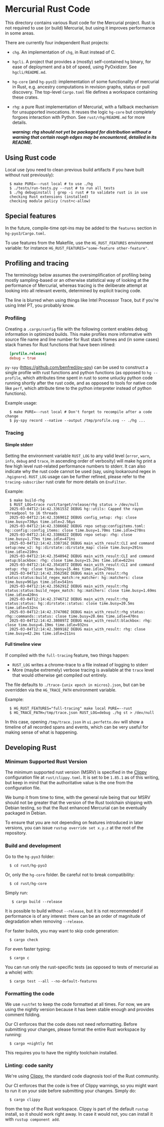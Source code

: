 # Mercurial Rust Code

This directory contains various Rust code for the Mercurial project.
Rust is not required to use (or build) Mercurial, but using it
improves performance in some areas.

There are currently four independent Rust projects:

* `chg`. An implementation of `chg`, in Rust instead of C.
* `hgcli`. A project that provides a (mostly) self-contained `hg` binary,
  for ease of deployment and a bit of speed, using PyOxidizer. See
  `hgcli/README.md`.
* `hg-core` (and `hg-pyo3`): implementation of some
  functionality of mercurial in Rust, e.g. ancestry computations in
  revision graphs, status or pull discovery. The top-level `Cargo.toml` file
  defines a workspace containing these crates.
* `rhg`: a pure Rust implementation of Mercurial, with a fallback mechanism for
  unsupported invocations. It reuses the logic `hg-core` but
  completely forgoes interaction with Python. See
  `rust/rhg/README.md` for more details.

  ***warning:
    rhg should not yet be packaged for distribution without a warning that
    certain rough edges may be encountered, detailed in its README.***

## Using Rust code

Local use (you need to clean previous build artifacts if you have
built without rust previously):

```shell
  $ make PURE=--rust local # to use ./hg
  $ ./tests/run-tests.py --rust # to run all tests
  $ ./hg debuginstall | grep -i rust # to validate rust is in use
  checking Rust extensions (installed)
  checking module policy (rust+c-allow)
```

## Special features

In the future, compile-time opt-ins may be added
to the `features` section in `hg-pyo3/Cargo.toml`.

To use features from the Makefile, use the `HG_RUST_FEATURES` environment
variable: for instance `HG_RUST_FEATURES="some-feature other-feature"`.

## Profiling and tracing

The terminology below assumes the oversimplification of profiling being mostly
sampling-based or an otherwise statistical way of looking at the performance
of Mercurial, whereas tracing is the deliberate attempt at looking into all
relevant events, determined by explicit tracing code.

The line is blurred when using things like Intel Processor Trace, but if you're
using Intel PT, you probably know.

### Profiling

Creating a `.cargo/config` file with the following content enables
debug information in optimized builds. This make profiles more informative
with source file name and line number for Rust stack frames and
(in some cases) stack frames for Rust functions that have been inlined:

```toml
  [profile.release]
  debug = true
```

`py-spy` (https://github.com/benfred/py-spy) can be used to
construct a single profile with rust functions and python functions
(as opposed to `hg --profile`, which attributes time spent in rust
to some unlucky python code running shortly after the rust code, and
as opposed to tools for native code like `perf`, which attribute
time to the python interpreter instead of python functions).

Example usage:

```shell
  $ make PURE=--rust local # Don't forget to recompile after a code change
  $ py-spy record --native --output /tmp/profile.svg -- ./hg ...
```

### Tracing

#### Simple stderr

Setting the environment variable `RUST_LOG` to any valid level (`error`,
`warn`, `info`, `debug` and `trace`, in ascending order of verbosity)
will make hg print a few high level rust-related performance numbers to stderr.
It can also indicate why the rust code cannot be used (say, using lookaround regex
in `.hgignore`). `RUST_LOG` usage can be further refined, please refer to the
`tracing-subscriber` rust crate for more details on `EnvFilter`.

Example:

```shell
  $ make build-rhg
  $ RUST_LOG=trace rust/target/release/rhg status > /dev/null
  2025-03-04T12:14:42.336153Z DEBUG hg::utils: Capped the rayon threadpool to 16 threads
  2025-03-04T12:14:42.336901Z DEBUG config_setup: rhg: close time.busy=730µs time.idle=2.56µs
  2025-03-04T12:14:42.338668Z DEBUG repo setup:configitems.toml: hg::config::config_items: close time.busy=1.70ms time.idle=270ns
  2025-03-04T12:14:42.338682Z DEBUG repo setup: rhg: close time.busy=1.77ms time.idle=471ns
  2025-03-04T12:14:42.338716Z DEBUG main_with_result:CLI and command setup:new_v2: hg::dirstate::dirstate_map: close time.busy=291ns time.idle=210ns
  2025-03-04T12:14:42.354094Z DEBUG main_with_result:CLI and command setup:blackbox: rhg: close time.busy=15.2ms time.idle=622ns
  2025-03-04T12:14:42.354107Z DEBUG main_with_result:CLI and command setup: rhg: close time.busy=15.4ms time.idle=270ns
  2025-03-04T12:14:42.356250Z DEBUG main_with_result:rhg status:status:build_regex_match:re_matcher: hg::matchers: close time.busy=961µs time.idle=541ns
  2025-03-04T12:14:42.356291Z DEBUG main_with_result:rhg status:status:build_regex_match: hg::matchers: close time.busy=1.69ms time.idle=420ns
  2025-03-04T12:14:42.374671Z DEBUG main_with_result:rhg status:status: hg::dirstate::status: close time.busy=20.5ms time.idle=532ns
  2025-03-04T12:14:42.374700Z DEBUG main_with_result:rhg status: rhg::commands::status: close time.busy=20.6ms time.idle=470ns
  2025-03-04T12:14:42.380897Z DEBUG main_with_result:blackbox: rhg: close time.busy=6.19ms time.idle=932ns
  2025-03-04T12:14:42.380918Z DEBUG main_with_result: rhg: close time.busy=42.2ms time.idle=211ns
```

#### Full timeline view

If compiled with the `full-tracing` feature, two things happen:
  - `RUST_LOG` writes a chrome-trace to a file instead of logging to stderr
  - More (maybe extremely) verbose tracing is available at the `trace` level
    that would otherwise get compiled out entirely.

The file defaults to `./trace-{unix epoch in micros}.json`, but can be
overridden via the `HG_TRACE_PATH` environment variable.

Example:

```shell
  $ HG_RUST_FEATURES="full-tracing" make local PURE=--rust
  $ HG_TRACE_PATH=/tmp/trace.json RUST_LOG=debug ./hg st > /dev/null
```

In this case, opening `/tmp/trace.json` in `ui.perfetto.dev` will show a
timeline of all recorded spans and events, which can be very useful for making
sense of what is happening.

## Developing Rust

### Minimum Supported Rust Version

The minimum supported rust version (MSRV) is specified in the [Clippy](https://doc.rust-lang.org/stable/clippy/)
configuration file at `rust/clippy.toml`. It is set to be `1.85.1` as of
this writing, but keep in mind that the authoritative value is the one
from the configuration file.

We bump it from time to time, with the general rule being that our
MSRV should not be greater that the version of the Rust toolchain
shipping with Debian testing, so that the Rust enhanced Mercurial can
be eventually packaged in Debian.

To ensure that you are not depending on features introduced in later
versions, you can issue `rustup override set x.y.z` at the root of
the repository.

### Build and development

Go to the `hg-pyo3` folder:

```shell
  $ cd rust/hg-pyo3
```

Or, only the `hg-core` folder. Be careful not to break compatibility:

```shell
  $ cd rust/hg-core
```

Simply run:

```shell
   $ cargo build --release
```

It is possible to build without `--release`, but it is not
recommended if performance is of any interest: there can be an order
of magnitude of degradation when removing `--release`.

For faster builds, you may want to skip code generation:

```shell
  $ cargo check
```

For even faster typing:

```shell
  $ cargo c
```

You can run only the rust-specific tests (as opposed to tests of
mercurial as a whole) with:

```shell
  $ cargo test --all --no-default-features
```

### Formatting the code

We use `rustfmt` to keep the code formatted at all times. For now, we are
using the nightly version because it has been stable enough and provides
comment folding.

Our CI enforces that the code does not need reformatting. Before
submitting your changes, please format the entire Rust workspace by running:

```shell
  $ cargo +nightly fmt
```

This requires you to have the nightly toolchain installed.

### Linting: code sanity

We're using [Clippy](https://doc.rust-lang.org/stable/clippy/), the standard code diagnosis tool of the Rust
community.

Our CI enforces that the code is free of Clippy warnings, so you might
want to run it on your side before submitting your changes. Simply do:

```shell
  $ cargo clippy
```

from the top of the Rust workspace. Clippy is part of the default
`rustup` install, so it should work right away. In case it would
not, you can install it with `rustup component add`.
